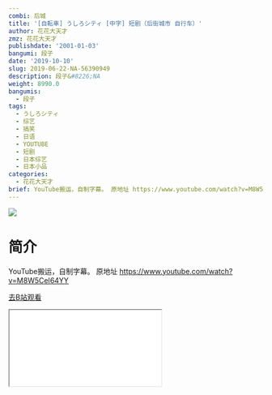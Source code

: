 ```yaml
---
combi: 后城
title: '[自転車] うしろシティ [中字] 短剧（后街城市 自行车）'
author: 花花大天才
zmz: 花花大天才
publishdate: '2001-01-03'
bangumi: 段子
date: '2019-10-10'
slug: 2019-06-22-NA-56390949
description: 段子&#8226;NA
weight: 8990.0
bangumis:
  - 段子
tags:
  - うしろシティ
  - 综艺
  - 搞笑
  - 日语
  - YOUTUBE
  - 短剧
  - 日本综艺
  - 日本小品
categories:
  - 花花大天才
brief: YouTube搬运，自制字幕。 原地址 https://www.youtube.com/watch?v=M8W5CeI64YY
---
```

![](https://raw.githubusercontent.com/tcgriffith/owaraisite/master/static/tmpimg/b16b7926b2bdff1804679833bc4b275e6638907a.jpg.480.jpg)
# 简介  
YouTube搬运，自制字幕。
原地址 https://www.youtube.com/watch?v=M8W5CeI64YY  

[去B站观看](https://www.bilibili.com/video/av56390949/)
<div class ="resp-container"><iframe class="testiframe" src="//player.bilibili.com/player.html?aid=56390949"", scrolling="no", allowfullscreen="true" > </iframe></div> 
